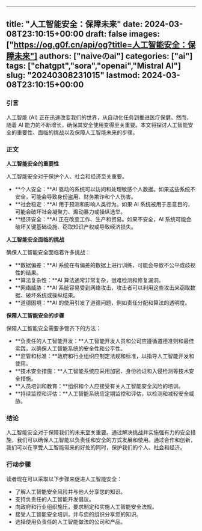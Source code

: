 
---
title: "人工智能安全：保障未来"
date: 2024-03-08T23:10:15+00:00
draft: false
images: ["https://og.g0f.cn/api/og?title=人工智能安全：保障未来"]
authors: ["naiveのai"]
categories: ["ai"]
tags: ["chatgpt","sora","openai","Mistral AI"]
slug: "20240308231015"
lastmod: 2024-03-08T23:10:15+00:00
---
### 引言

人工智能 (AI) 正在迅速改变我们的世界，从自动化任务到推进医疗保健。然而，随着 AI 能力的不断增长，确保其安全使用变得至关重要。本文将探讨人工智能安全的重要性、面临的挑战以及保障人工智能未来的步骤。

### 正文

**人工智能安全的重要性**

人工智能安全对于保护个人、社会和经济至关重要。

* **个人安全：**AI 驱动的系统可以访问和处理敏感个人数据。如果这些系统不安全，可能会导致身份盗用、财务欺诈和个人伤害。
* **社会稳定：**AI 用于预测和影响人类行为。如果 AI 系统被用于恶意目的，可能会破坏社会凝聚力、煽动暴力或操纵选举。
* **经济安全：**AI 正在改变工作、生产和贸易。如果不安全，AI 系统可能会破坏关键基础设施、窃取知识产权或导致经济损失。

**人工智能安全面临的挑战**

确保人工智能安全面临着许多挑战：

* **数据偏差：**AI 系统在有偏差的数据上进行训练，可能会导致不公平或歧视性的结果。
* **算法复杂性：**AI 算法通常非常复杂，很难检测和修复漏洞。
* **网络威胁：**AI 系统容易受到网络攻击，攻击者可以利用这些攻击来窃取数据、破坏系统或操纵结果。
* **道德困境：**AI 的使用引发了道德问题，例如责任分配和算法的透明度。

**保障人工智能安全的步骤**

保障人工智能安全需要多管齐下的方法：

* **负责任的人工智能开发：**人工智能开发人员和公司应遵循道德准则和最佳实践，以确保人工智能系统的安全性和公平性。
* **监管和标准：**政府和行业组织应制定法规和标准，以指导人工智能开发和使用。
* **技术安全措施：**人工智能系统应采用加密、身份验证和入侵检测等技术安全措施。
* **人员培训和教育：**组织和个人应接受有关人工智能安全风险的培训。
* **持续监控和评估：**人工智能系统应定期监控和评估，以检测和减轻安全威胁。

### 结论

人工智能安全对于保障我们的未来至关重要。通过解决挑战并实施强有力的安全措施，我们可以确保人工智能以负责任和安全的方式发展和使用。通过合作和创新，我们可以在享受人工智能带来的好处的同时，保护我们的个人、社会和经济。

### 行动步骤

读者现在可以采取以下步骤来促进人工智能安全：

* 了解人工智能安全风险并与他人分享您的知识。
* 支持负责任的人工智能开发倡议。
* 向政府和行业组织施压，要求制定和实施人工智能安全法规。
* 接受人工智能安全培训，并与您的组织分享您的知识。
* 选择使用负责任的人工智能做法的公司和产品。